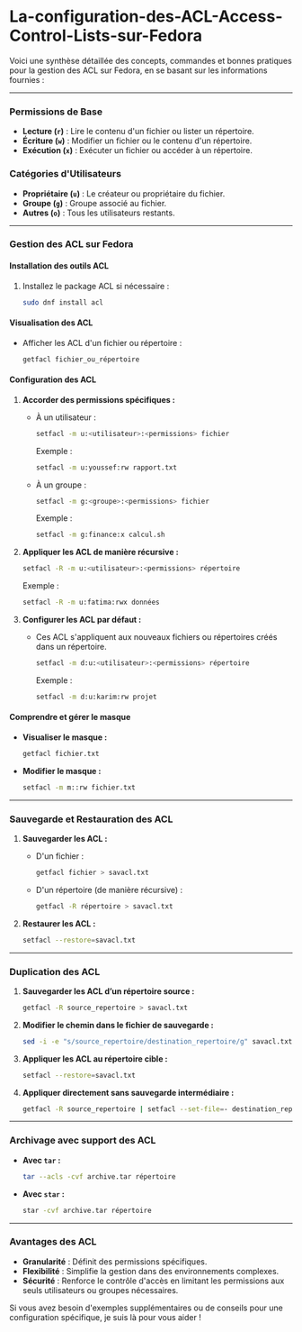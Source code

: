 # La-configuration-des-ACL-Access-Control-Lists-sur-Fedora

Voici une synthèse détaillée des concepts, commandes et bonnes pratiques pour la gestion des ACL sur Fedora, en se basant sur les informations fournies :  

---

### **Permissions de Base**
- **Lecture (`r`)** : Lire le contenu d'un fichier ou lister un répertoire.
- **Écriture (`w`)** : Modifier un fichier ou le contenu d'un répertoire.
- **Exécution (`x`)** : Exécuter un fichier ou accéder à un répertoire.

### **Catégories d'Utilisateurs**
- **Propriétaire (`u`)** : Le créateur ou propriétaire du fichier.
- **Groupe (`g`)** : Groupe associé au fichier.
- **Autres (`o`)** : Tous les utilisateurs restants.

---

### **Gestion des ACL sur Fedora**

#### **Installation des outils ACL**
1. Installez le package ACL si nécessaire :
   ```bash
   sudo dnf install acl
   ```

#### **Visualisation des ACL**
- Afficher les ACL d'un fichier ou répertoire :
  ```bash
  getfacl fichier_ou_répertoire
  ```

#### **Configuration des ACL**
1. **Accorder des permissions spécifiques :**
   - À un utilisateur :
     ```bash
     setfacl -m u:<utilisateur>:<permissions> fichier
     ```
     Exemple :
     ```bash
     setfacl -m u:youssef:rw rapport.txt
     ```
   - À un groupe :
     ```bash
     setfacl -m g:<groupe>:<permissions> fichier
     ```
     Exemple :
     ```bash
     setfacl -m g:finance:x calcul.sh
     ```

2. **Appliquer les ACL de manière récursive :**
   ```bash
   setfacl -R -m u:<utilisateur>:<permissions> répertoire
   ```
   Exemple :
   ```bash
   setfacl -R -m u:fatima:rwx données
   ```

3. **Configurer les ACL par défaut :**
   - Ces ACL s'appliquent aux nouveaux fichiers ou répertoires créés dans un répertoire.
     ```bash
     setfacl -m d:u:<utilisateur>:<permissions> répertoire
     ```
     Exemple :
     ```bash
     setfacl -m d:u:karim:rw projet
     ```

#### **Comprendre et gérer le masque**
- **Visualiser le masque :**
  ```bash
  getfacl fichier.txt
  ```
- **Modifier le masque :**
  ```bash
  setfacl -m m::rw fichier.txt
  ```

---

### **Sauvegarde et Restauration des ACL**
1. **Sauvegarder les ACL :**
   - D'un fichier :
     ```bash
     getfacl fichier > savacl.txt
     ```
   - D'un répertoire (de manière récursive) :
     ```bash
     getfacl -R répertoire > savacl.txt
     ```

2. **Restaurer les ACL :**
   ```bash
   setfacl --restore=savacl.txt
   ```

---

### **Duplication des ACL**
1. **Sauvegarder les ACL d’un répertoire source :**
   ```bash
   getfacl -R source_repertoire > savacl.txt
   ```
2. **Modifier le chemin dans le fichier de sauvegarde :**
   ```bash
   sed -i -e "s/source_repertoire/destination_repertoire/g" savacl.txt
   ```
3. **Appliquer les ACL au répertoire cible :**
   ```bash
   setfacl --restore=savacl.txt
   ```

4. **Appliquer directement sans sauvegarde intermédiaire :**
   ```bash
   getfacl -R source_repertoire | setfacl --set-file=- destination_repertoire
   ```

---

### **Archivage avec support des ACL**
- **Avec `tar` :**
  ```bash
  tar --acls -cvf archive.tar répertoire
  ```
- **Avec `star` :**
  ```bash
  star -cvf archive.tar répertoire
  ```

---

### **Avantages des ACL**
- **Granularité** : Définit des permissions spécifiques.
- **Flexibilité** : Simplifie la gestion dans des environnements complexes.
- **Sécurité** : Renforce le contrôle d'accès en limitant les permissions aux seuls utilisateurs ou groupes nécessaires.

Si vous avez besoin d'exemples supplémentaires ou de conseils pour une configuration spécifique, je suis là pour vous aider !
